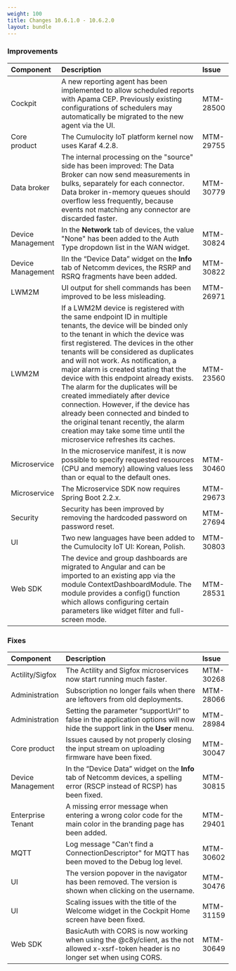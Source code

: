 ```yaml
---
weight: 100
title: Changes 10.6.1.0 - 10.6.2.0
layout: bundle
---
```


### Improvements

<table>
<colgroup>
   <col style="width: 15%;">
   <col style="width: 70%;">
   <col style="width: 15 %;">
</colgroup><thead>
<tr>
<th style="text-align:left">Component</th>
<th style="text-align:left">Description</th>
<th style="text-align:left">Issue</th>
</tr>
</thead>
<tbody>
<tr>
<td style="text-align:left">Cockpit</td>
<td style="text-align:left">A new reporting agent has been implemented to allow scheduled reports with Apama CEP. Previously existing configurations of schedulers may automatically be migrated to the new agent via the UI.
</td>
<td> MTM-28500</td>
</tr>
<tr>
<td style="text-align:left">Core product</td>
<td style="text-align:left">The Cumulocity IoT platform kernel now uses Karaf 4.2.8.
</td>
<td> MTM-29755</td>
</tr>
<tr>
<td style="text-align:left">Data broker</td>
<td style="text-align:left">The internal processing on the "source" side has been improved:
The Data Broker can now send measurements in bulks, separately for each connector. 
Data broker in-memory queues should overflow less frequently, because events not matching any connector are discarded faster.
</td>
<td> MTM-30779</td>
</tr>
<tr>
<td style="text-align:left">Device Management</td>
<td style="text-align:left">In the <b>Network</b> tab of devices, the value "None" has been added to the Auth Type dropdown list in the WAN widget.
</td>
<td> MTM-30824</td>
</tr>
<tr>
<td style="text-align:left">Device Management</td>
<td style="text-align:left">IIn the “Device Data” widget on the <b>Info</b> tab of Netcomm devices, the RSRP and RSRQ fragments have been added.
</td>
<td> MTM-30822</td>
</tr>
<tr>
<td style="text-align:left">LWM2M</td>
<td style="text-align:left">UI output for shell commands has been improved to be less misleading.  
</td>
<td style="text-align:left">MTM-26971</td>
</tr>
<tr>
<td style="text-align:left">LWM2M</td>
<td style="text-align:left">If a LWM2M device is registered with the same endpoint ID in multiple tenants, the device will be binded only to the tenant in which the device was first registered. The devices in the other tenants will be considered as duplicates and will not work. 
As notification, a major alarm is created stating that the device with this endpoint already exists. The alarm for the duplicates will be created immediately after device connection. However, if the device has already been connected and binded to the original tenant recently, the alarm creation may take some time until the microservice refreshes its caches.  
</td>
<td style="text-align:left">MTM-23560</td>
</tr>
<tr>
<td style="text-align:left">Microservice</td>
<td style="text-align:left">In the microservice manifest, it is now possible to specify requested resources (CPU and memory) allowing values less than or equal to the default ones.
</td>
<td style="text-align:left">MTM-30460</td>
</tr>
<tr>
<td style="text-align:left">Microservice</td>
<td style="text-align:left">The Microservice SDK now requires Spring Boot 2.2.x.
</td>
<td style="text-align:left">MTM-29673</td>
</tr>

<tr>
<td style="text-align:left">Security</td>
<td style="text-align:left">Security has been improved by removing the hardcoded password on password reset.
</td>
<td style="text-align:left">MTM-27694</td>
</tr>
<tr>
<td style="text-align:left">UI</td>
<td style="text-align:left"> Two new languages have been added to the Cumulocity IoT UI: Korean, Polish.
</td>
<td style="text-align:left"> MTM-30803</td>
</tr>
<tr>
<td style="text-align:left">Web SDK</td>
<td style="text-align:left"> The device and group dashboards are migrated to Angular and can be imported to an existing app via the module ContextDashboardModule. The module provides a config() function which allows configuring certain parameters like widget filter and full-screen mode.
</td>
<td style="text-align:left"> MTM-28531</td>
</tr>
</tbody>
</table>

### Fixes

<table>
<colgroup>
   <col style="width: 15%;">
   <col style="width: 70%;">
   <col style="width: 15 %;">
</colgroup><thead>
<tr>
<th style="text-align:left">Component</th>
<th style="text-align:left">Description</th>
<th style="text-align:left">Issue</th>
</tr>
</thead>
<tbody>
<tr>
<td style="text-align:left">Actility/Sigfox</td>
<td style="text-align:left">The Actility and Sigfox microservices now start running much faster.
</td>
<td style="text-align:left">MTM-30268</td>
</tr>
<tr>
<td style="text-align:left">Administration</td>
<td style="text-align:left">Subscription no longer fails when there are leftovers from old deployments.
</td>
<td> MTM-28066</td>
</tr>
<tr>
<td style="text-align:left">Administration</td>
<td style="text-align:left">Setting the parameter “supportUrl” to false in the application options will now hide the support link in the <b>User</b> menu. 
</td>
<td> MTM-28984</td>
</tr>
<tr>
<td style="text-align:left">Core product</td>
<td style="text-align:left">Issues caused by not properly closing the input stream on uploading firmware have been fixed.
</td>
<td> MTM-30047</td>
</tr>
<tr>
<td style="text-align:left">Device Management</td>
<td style="text-align:left">In the “Device Data” widget on the <b>Info</b> tab of Netcomm devices, a spelling error (RSCP instead of RCSP) has been fixed.
</td>
<td style="text-align:left">MTM-30815</td>
</tr>

<tr>
<td style="text-align:left">Enterprise Tenant</td>
<td style="text-align:left">A missing error message when entering a wrong color code for the main color in the branding page has been added. 
</td>
<td style="text-align:left"> MTM-29401</td>
</tr>
<tr>
<td style="text-align:left">MQTT</td>
<td style="text-align:left">Log message "Can't find a ConnectionDescriptor" for MQTT has been moved to the Debug log level. 
</td>
<td style="text-align:left">MTM-30602</td>
</tr>
<tr>
<td style="text-align:left">UI</td>
<td style="text-align:left">The version popover in the navigator has been removed. The version is shown  when clicking on the username.
</td>
<td style="text-align:left">MTM-30476</td>
</tr>
<tr>
<td style="text-align:left">UI</td>
<td style="text-align:left">Scaling issues with the title of the Welcome widget in the Cockpit Home screen have been fixed.
</td>
<td style="text-align:left">MTM-31159</td>
</tr>
<tr>
<td style="text-align:left">Web SDK</td>
<td style="text-align:left">BasicAuth with CORS is now working when using the @c8y/client, as the not allowed x-xsrf-token header is no longer set when using CORS.</td>
<td style="text-align:left">MTM-30649</td>
</tr>
</tbody>
</table>

